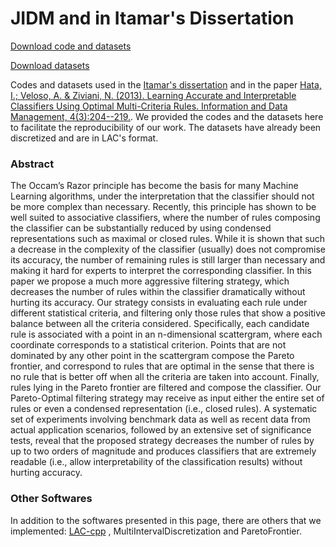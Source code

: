 # JIDM and in Itamar's Dissertation #
[Download code and datasets](http://machine-learning-dcc-ufmg.googlecode.com/files/datasets-itamar-20-11-2013.tar.bz2)

[Download datasets](http://machine-learning-dcc-ufmg.googlecode.com/files/datasets-itamar-20-11-2013.tar.bz2)

Codes and datasets used in the [Itamar's dissertation](https://docs.google.com/viewer?a=v&pid=sites&srcid=ZGVmYXVsdGRvbWFpbnxpdGFtYXJoYXRhfGd4OjM1NTg5YTBlNGY4Y2Q1ZWY) and in the paper
[Hata, I.; Veloso, A. & Ziviani, N. (2013). Learning Accurate and Interpretable Classifiers Using Optimal Multi-Criteria Rules. Information and Data Management, 4(3):204--219.](http://seer.lcc.ufmg.br/index.php/jidm/article/view/239).
We provided the codes and the datasets here to facilitate the reproducibility of our work. The datasets have already been discretized and are in LAC's format.

### Abstract ###
The Occam’s Razor principle has become the basis for many Machine Learning algorithms, under the
interpretation that the classifier should not be more complex than necessary. Recently, this principle has shown to be
well suited to associative classifiers, where the number of rules composing the classifier can be substantially reduced
by using condensed representations such as maximal or closed rules. While it is shown that such a decrease in the
complexity of the classifier (usually) does not compromise its accuracy, the number of remaining rules is still larger than
necessary and making it hard for experts to interpret the corresponding classifier. In this paper we propose a much more
aggressive filtering strategy, which decreases the number of rules within the classifier dramatically without hurting its
accuracy. Our strategy consists in evaluating each rule under different statistical criteria, and filtering only those rules
that show a positive balance between all the criteria considered. Specifically, each candidate rule is associated with a
point in an n-dimensional scattergram, where each coordinate corresponds to a statistical criterion. Points that are not
dominated by any other point in the scattergram compose the Pareto frontier, and correspond to rules that are optimal
in the sense that there is no rule that is better off when all the criteria are taken into account. Finally, rules lying in the
Pareto frontier are filtered and compose the classifier. Our Pareto-Optimal filtering strategy may receive as input either
the entire set of rules or even a condensed representation (i.e., closed rules). A systematic set of experiments involving
benchmark data as well as recent data from actual application scenarios, followed by an extensive set of significance
tests, reveal that the proposed strategy decreases the number of rules by up to two orders of magnitude and produces
classifiers that are extremely readable (i.e., allow interpretability of the classification results) without hurting accuracy.


### Other Softwares ###

In addition to the softwares presented in this page, there are others that we
implemented:  [LAC-cpp](http://code.google.com/p/machine-learning-dcc-ufmg/wiki/LACLazyAssociativeAlgorithmCpp) , MultiIntervalDiscretization and ParetoFrontier.